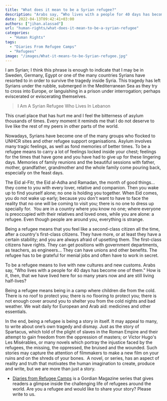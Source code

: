 ```yaml
---
title: "What does it mean to be a Syrian refugee?"
description: "Arabs say, “Who lives with a people for 40 days has become one of them.” How is it, then, that we have lived here for so many years now and are still living half-lives?"
date: 2022-04-13T09:42:41+03:00
authors: ["jihan.alassad"]
url: "human-rights/what-does-it-mean-to-be-a-syrian-refugee"
categories: 
  - "Human Rights"
tags: 
  - "Diaries From Refugee Camps"
  - "Refugees"
image: "/images/What-it-means-to-be-Syrian-refugee.jpg"
---
```

I am Syrian; I think this phrase is enough to indicate that I may be in Sweden, Germany, Egypt or one of the many countries Syrians have resorted to in order to survive the tragedy inside Syria. This tragedy has left Syrians under the rubble, submerged in the Mediterranean Sea as they try to cross into Europe, or languishing in a prison under interrogation; perhaps eviscerated or eviscerating themselves.

> I Am A Syrian Refugee Who Lives In Lebanon

This cruel place that has hurt me and I feel the bitterness of asylum thousands of times. Every moment it reminds me that I do not deserve to live like the rest of my peers in other parts of the world.

Nowadays, Syrians have become one of the many groups who flocked to UNHCR sites and other refugee support organisations. Asylum involves many tragic feelings, as well as fond memories of better times. To be a refugee means to carry a lot of feelings locked inside your chest; feelings for the times that have gone and you have had to give up for these lingering days. Memories of family reunions and the beautiful sessions with father, mother, grandfather, grandmother and the whole family come pouring back, especially on the feast days.

The Eid al-Fitr, the Eid al-Adha and Ramadan, the month of good things... they come to you with every lover, relative and companion. Then you wake up to find yourself alone; no one is holding you together. When Eid comes, you do not wake up early; because you don't want to have to face the reality that no one will be coming to visit you; there is no one to dress up specially for.  You are in a country where you know no one; where everyone is preoccupied with their relatives and loved ones, while you are alone: a refugee. Even though people are around you, everything is strange.

Being a refugee means that you feel like a second-class citizen all the time, after a country's first-class citizens. They have more, or at least they have a certain stability; and you are always afraid of upsetting them. The first-class citizens have rights. They can get positions with government departments, as teachers, as engineers... They can have unions and other benefits. The refugee has to be grateful for menial jobs and often have to work in secret.

To be a refugee means to live with new cultures and new customs. Arabs say, "Who lives with a people for 40 days has become one of them." How is it, then, that we have lived here for so many years now and are still living half-lives?

Being a refugee means being in a camp where children die from the cold. There is no roof to protect you; there is no flooring to protect you; there is not enough cover around you to shelter you from the cold nights and bad weather. We wait daily for European and Arab aid: medicines and other essentials.

In the end, being a refugee is being a story in itself. It may appeal to many, to write about one’s own tragedy and dismay. Just as the story of Spartacus, which told of the plight of slaves in the Roman Empire and their attempt to gain freedom from the oppression of masters; or Victor Hugo's Les Misérables, or many novels which portray the injustice faced by the refugees, the missing, the oppressed, the bruised and the wounded. Such stories may capture the attention of filmmakers to make a new film on your ruins and on the shreds of your bones.  A novel, or series, has an aspect of reality and truth that motivates the human imagination to create, produce and write, but we are more than just a story.  

- [Diaries from Refugee Camps](https://un-aligned.org/tag/diaries-from-refugee-camps/) is a Gordian Magazine series that gives readers a glimpse inside the challenging life of refugees around the world. Are you a refugee and would like to share your story? Please write to us.

